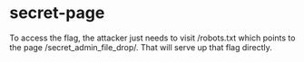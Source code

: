 # secret-page

To access the flag, the attacker just needs to visit /robots.txt which points to the page /secret_admin_file_drop/. That will serve up that flag directly.

